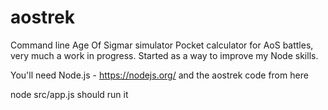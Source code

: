 # aostrek
Command line Age Of Sigmar simulator
Pocket calculator for AoS battles, very much a work in progress. Started as a way to improve my Node skills. 

You'll need Node.js - https://nodejs.org/ and the aostrek code from here

node src/app.js should run it
